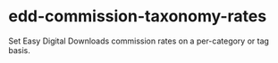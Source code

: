 # edd-commission-taxonomy-rates
Set Easy Digital Downloads commission rates on a per-category or tag basis.
